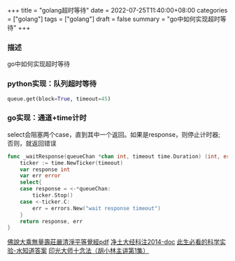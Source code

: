 +++
title = "golang超时等待"
date = 2022-07-25T11:40:00+08:00
categories = ["golang"]
tags = ["golang"]
draft = false
summary = "go中如何实现超时等待"
+++


### 描述

go中如何实现超时等待

### python实现：队列超时等待

```python
queue.get(block=True, timeout=45)
```


### go实现：通道+time计时

select会阻塞两个case，直到其中一个返回。如果是response，则停止计时器; 否则，就返回错误

```go
func _waitResponse(queueChan *chan int, timeout time.Duration) (int, error){
	ticker := time.NewTicker(timeout)
	var response int
	var err error
	select{
	case response = <-*queueChan:
		ticker.Stop()
	case <-ticker.C:
		err = errors.New("wait response timeout")
	}
	return response, err
}
```


[佛說大乘無量壽莊嚴清淨平等覺經pdf](http://www.sxjy360.top/page-download/)
[净土大经科注2014-doc](http://www.sxjy360.top/page-download/)
[此生必看的科学实验-水知道答案](http://www.sxjy360.top/page-download/)
[印光大师十念法（胡小林主讲第1集）](http://www.sxjy360.top/page-download/)